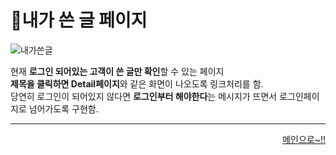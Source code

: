 # 📌내가 쓴 글 페이지   

![내가쓴글](https://user-images.githubusercontent.com/88878686/180478381-c947be16-1790-4a44-b5ae-4866be29d5ea.JPG)   

현재 **로그인 되어있는 고객이 쓴 글만 확인**할 수 있는 페이지   
**제목을 클릭하면 Detail페이지**와 같은 화면이 나오도록 링크처리를 함.   
당연히 로그인이 되어있지 않다면 **로그인부터 해야한다**는 메시지가 뜨면서 로그인페이지로 넘어가도록 구현함.

***
<div align="right">   
  
[메인으로~!!](https://github.com/Runu09/finalproject/blob/main/%EA%B5%AC%ED%98%84%EC%84%A4%EB%AA%85/%ED%9A%8C%EC%9B%90%EB%A9%94%EC%9D%B8.md)   

</div>
